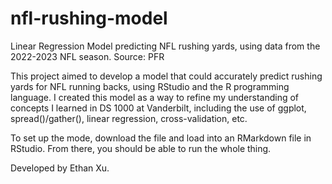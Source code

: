# nfl-rushing-model
Linear Regression Model predicting NFL rushing yards, using data from the 2022-2023 NFL season. Source: PFR 

This project aimed to develop a model that could accurately predict rushing yards for NFL running backs, using RStudio and the R programming language. I created this model as a way to refine my understanding of concepts I learned in DS 1000 at Vanderbilt, including the use of ggplot, spread()/gather(), linear regression, cross-validation, etc. 

To set up the mode, download the file and load into an RMarkdown file in RStudio. From there, you should be able to run the whole thing.

Developed by Ethan Xu. 
